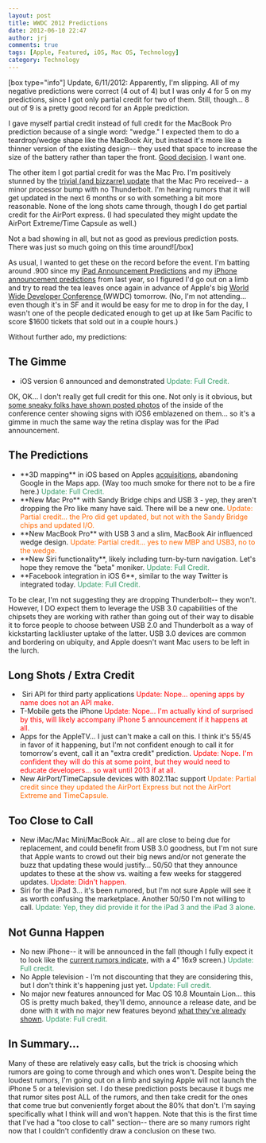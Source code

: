 ```yaml
---
layout: post
title: WWDC 2012 Predictions
date: 2012-06-10 22:47
author: jrj
comments: true
tags: [Apple, Featured, iOS, Mac OS, Technology]
category: Technology
---
```

[box type="info"] Update, 6/11/2012: Apparently, I'm slipping. All of my negative predictions were correct (4 out of 4) but I was only 4 for 5 on my predictions, since I got only partial credit for two of them. Still, though... 8 out of 9 is a pretty good record for an Apple prediction.

I gave myself partial credit instead of full credit for the MacBook Pro prediction because of a single word: "wedge." I expected them to do a teardrop/wedge shape like the MacBook Air, but instead it's more like a thinner version of the existing design-- they used that space to increase the size of the battery rather than taper the front. <a href="http://www.apple.com/macbook-pro/" target="_blank">Good decision</a>. I want one.

The other item I got partial credit for was the Mac Pro. I'm positively stunned by the <a href="http://www.theverge.com/2012/6/11/3078180/apple-incrementally-updates-mac-pro-desktop-for-2012" target="_blank">trivial (and bizzarre) update</a> that the Mac Pro received-- a minor processor bump with no Thunderbolt. I'm hearing rumors that it will get updated in the next 6 months or so with something a bit more reasonable. None of the long shots came through, though I do get partial credit for the AirPort express. (I had speculated they might update the AirPort Extreme/Time Capsule as well.)

Not a bad showing in all, but not as good as previous prediction posts. There was just so much going on this time around![/box]

As usual, I wanted to get these on the record before the event. I'm batting around .900 since my <a href="http://blog.jrj.org/2012/03/06/ipad-announcement-predictions/">iPad Announcement Predictions</a> and my <a href="http://blog.jrj.org/2011/10/01/iphone-announcement-predictions/">iPhone announcement predictions</a> from last year, so I figured I'd go out on a limb and try to read the tea leaves once again in advance of Apple's big <a href="https://developer.apple.com/wwdc/" target="_blank">World Wide Developer Conference </a>(WWDC) tomorrow. (No, I'm not attending... even though it's in SF and it would be easy for me to drop in for the day, I wasn't one of the people dedicated enough to get up at like 5am Pacific to score $1600 tickets that sold out in a couple hours.)

Without further ado, my predictions:
<h2>The Gimme</h2>
<ul>
	<li>iOS version 6 announced and demonstrated <span style="color: #339966">Update: Full Credit.</span></li>
</ul>
OK, OK... I don't really get full credit for this one. Not only is it obvious, but <a href="http://www.macstories.net/news/ios-6-confirmed-new-banners-up-at-moscone-west/" target="_blank">some sneaky folks have shown posted photos</a> of the inside of the conference center showing signs with iOS6 emblazened on them... so it's a gimme in much the same way the retina display was for the iPad announcement.
<h2>The Predictions</h2>
<ul>
	<li>**3D mapping** in iOS based on Apples <a href="http://9to5mac.com/2011/10/29/apple-acquired-mind-blowing-3d-mapping-company-c3-technologies-looking-to-take-ios-maps-to-the-next-level/">acquisitions</a>, abandoning Google in the Maps app. (Way too much smoke for there not to be a fire here.) <span style="color: #339966">Update: Full Credit.</span></li>
	<li>**New Mac Pro** with Sandy Bridge chips and USB 3 - yep, they aren't dropping the Pro like many have said. There will be a new one. <span style="color: #ff6600">Update: Partial credit... the Pro did get updated, but not with the Sandy Bridge chips and updated I/O.</span></li>
	<li>**New MacBook Pro** with USB 3 and a slim, MacBook Air influenced wedge design. <span style="color: #ff6600">Update: Partial credit... yes to new MBP and USB3, no to the wedge.</span></li>
	<li>**New Siri functionality**, likely including turn-by-turn navigation. Let's hope they remove the "beta" moniker. <span style="color: #339966">Update: Full Credit.</span></li>
	<li>**Facebook integration in iOS 6**, similar to the way Twitter is integrated today. <span style="color: #339966">Update: Full Credit.</span></li>
</ul>
To be clear, I'm not suggesting they are dropping Thunderbolt-- they won't. However, I DO expect them to leverage the USB 3.0 capabilities of the chipsets they are working with rather than going out of their way to disable it to force people to choose between USB 2.0 and Thunderbolt as a way of kickstarting lackliuster uptake of the latter. USB 3.0 devices are common and bordering on ubiquity, and Apple doesn't want Mac users to be left in the lurch.
<h2>Long Shots / Extra Credit</h2>
<div>
<ul>
	<li> Siri API for third party applications <span style="color: #ff0000">Update: Nope... opening apps by name does not an API make.</span></li>
	<li>T-Mobile gets the iPhone <span style="color: #ff0000">Update: Nope... I'm actually kind of surprised by this, will likely accompany iPhone 5 announcement if it happens at all.</span></li>
	<li>Apps for the AppleTV... I just can't make a call on this. I think it's 55/45 in favor of it happening, but I'm not confident enough to call it for tomorrow's event, call it an "extra credit" prediction. <span style="color: #ff0000">Update: Nope. I'm confident they will do this at some point, but they would need to educate developers... so wait until 2013 if at all.</span></li>
	<li>New AirPort/TimeCapsule devices with 802.11ac support <span style="color: #ff6600">Update: Partial credit since they updated the AirPort Express but not the AirPort Extreme and TimeCapsule. </span></li>
</ul>
</div>
<h2>Too Close to Call</h2>
<ul>
	<li>New iMac/Mac Mini/MacBook Air... all are close to being due for replacement, and could benefit from USB 3.0 goodness, but I'm not sure that Apple wants to crowd out their big news and/or not generate the buzz that updating these would justify... 50/50 that they announce updates to these at the show vs. waiting a few weeks for staggered updates. <span style="color: #ff0000">Update: Didn't happen.</span></li>
	<li>Siri for the iPad 3... it's been rumored, but I'm not sure Apple will see it as worth confusing the marketplace. Another 50/50 I'm not willing to call. <span style="color: #339966">Update: Yep, they did provide it for the iPad 3 and the iPad 3 alone.</span></li>
</ul>
<h2>Not Gunna Happen</h2>
<ul>
	<li>No new iPhone-- it will be announced in the fall (though I fully expect it to look like the <a href="http://9to5mac.com/2012/05/29/photos-black-and-white-next-generation-metal-iphone-backs-mini-dock-taller-screen-moved-earphone-jack-present/" target="_blank">current rumors indicate</a>, with a 4" 16x9 screen.) <span style="color: #339966">Update: Full credit.</span></li>
	<li>No Apple television - I'm not discounting that they are considering this, but I don't think it's happening just yet. <span style="color: #339966">Update: Full credit.</span></li>
	<li>No major new features announced for Mac OS 10.8 Mountain Lion... this OS is pretty much baked, they'll demo, announce a release date, and be done with it with no major new features beyond <a href="http://www.apple.com/macosx/mountain-lion/features.html" target="_blank">what they've already shown</a>. <span style="color: #339966">Update: Full credit.</span></li>
</ul>
<h2>In Summary...</h2>
Many of these are relatively easy calls, but the trick is choosing which rumors are going to come through and which ones won't. Despite being the loudest rumors, I'm going out on a limb and saying Apple will not launch the iPhone 5 or a television set. I do these prediction posts because it bugs me that rumor sites post ALL of the rumors, and then take credit for the ones that come true but conveniently forget about the 80% that don't. I'm saying specifically what I think will and won't happen. Note that this is the first time that I've had a "too close to call" section-- there are so many rumors right now that I couldn't confidently draw a conclusion on these two.
